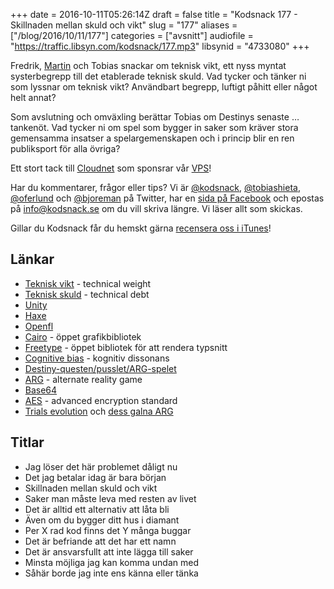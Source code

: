 +++
date = 2016-10-11T05:26:14Z
draft = false
title = "Kodsnack 177 - Skillnaden mellan skuld och vikt"
slug = "177"
aliases = ["/blog/2016/10/11/177"]
categories = ["avsnitt"]
audiofile = "https://traffic.libsyn.com/kodsnack/177.mp3"
libsynid = "4733080"
+++

Fredrik, [Martin](https://www.twitter.com/grapefrukt) och Tobias snackar om teknisk vikt, ett nyss myntat systerbegrepp till det etablerade teknisk skuld.  Vad tycker och tänker ni som lyssnar om teknisk vikt? Användbart begrepp, luftigt påhitt eller något helt annat?

Som avslutning och omväxling berättar Tobias om Destinys senaste … tankenöt. Vad tycker ni om spel som bygger in saker som kräver stora gemensamma insatser a spelargemenskapen och i princip blir en ren publiksport för alla övriga?

Ett stort tack till [Cloudnet](http://www.cloudnet.se) som sponsrar vår [VPS](http://en.wikipedia.org/wiki/Virtual_private_server)!

Har du kommentarer, frågor eller tips? Vi är [@kodsnack](https://www.twitter.com/kodsnack), [@tobiashieta](https://www.twitter.com/tobiashieta), [@oferlund](https://www.twitter.com/oferlund) och [@bjoreman](https://www.twitter.com/bjoreman) på Twitter, har en [sida på Facebook](https://www.facebook.com/kodsnack) och epostas på [info@kodsnack.se](mailto:info@kodsnack.se) om du vill skriva längre. Vi läser allt som skickas.

Gillar du Kodsnack får du hemskt gärna [recensera oss i iTunes](http://itunes.apple.com/se/podcast/kodsnack/id561631498?l=en)!

## Länkar ##
* [Teknisk vikt](https://bartwronski.com/2016/06/26/technical-weight/) - technical weight
* [Teknisk skuld](https://en.wikipedia.org/wiki/Technical_debt) - technical debt
* [Unity](https://en.wikipedia.org/wiki/Unity_%28game_engine%29)
* [Haxe](https://en.wikipedia.org/wiki/Haxe)
* [Openfl](https://en.wikipedia.org/wiki/OpenFL)
* [Cairo](https://www.cairographics.org/) - öppet grafikbibliotek
* [Freetype](https://www.freetype.org/) - öppet bibliotek för att rendera typsnitt
* [Cognitive bias](https://en.wikipedia.org/wiki/Cognitive_bias) - kognitiv dissonans
* [Destiny-questen/pusslet/ARG-spelet](http://mashable.com/2016/09/28/destiny-owl-sector-arg-raid-exotic-puzzle-monitors-solved/#pKECeJDqmsq3)
* [ARG](https://en.wikipedia.org/wiki/Alternate_reality_game) - alternate reality game
* [Base64](https://en.wikipedia.org/wiki/Base64)
* [AES](https://en.wikipedia.org/wiki/Advanced_Encryption_Standard) - advanced encryption standard
* [Trials evolution](https://en.wikipedia.org/wiki/Trials_Evolution) och [dess galna ARG](https://www.youtube.com/watch?v=EW-aAmUFFTo&feature=youtu.be)

## Titlar ##
* Jag löser det här problemet dåligt nu
* Det jag betalar idag är bara början
* Skillnaden mellan skuld och vikt
* Saker man måste leva med resten av livet
* Det är alltid ett alternativ att låta bli
* Även om du bygger ditt hus i diamant
* Per X rad kod finns det Y många buggar
* Det är befriande att det har ett namn
* Det är ansvarsfullt att inte lägga till saker
* Minsta möjliga jag kan komma undan med
* Såhär borde jag inte ens känna eller tänka